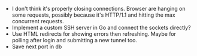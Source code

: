 * I don't think it's properly closing connections. Browser are hanging on
  some requests, possibly because it's HTTP/1.1 and hitting the max concurrent
  requests.
* Implement a custom SSH server in Go and connect the sockets directly?
* Use HTML redirects for showing errors then refreshing. Maybe for polling 
  after login and submitting a new tunnel too.
* Save next port in db
